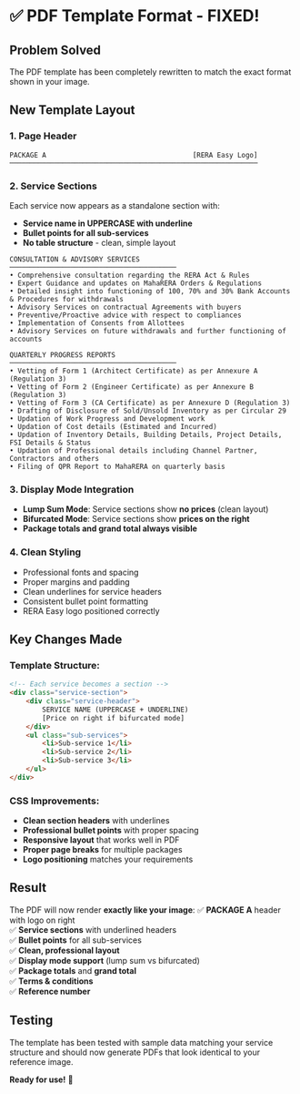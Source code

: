 # ✅ PDF Template Format - FIXED!

## Problem Solved
The PDF template has been completely rewritten to match the exact format shown in your image.

## New Template Layout

### 1. **Page Header** 
```
PACKAGE A                                    [RERA Easy Logo]
─────────────────────────────────────────────────────────────
```

### 2. **Service Sections**
Each service now appears as a standalone section with:
- **Service name in UPPERCASE with underline**
- **Bullet points for all sub-services**
- **No table structure** - clean, simple layout

```
CONSULTATION & ADVISORY SERVICES
─────────────────────────────────────────
• Comprehensive consultation regarding the RERA Act & Rules
• Expert Guidance and updates on MahaRERA Orders & Regulations
• Detailed insight into functioning of 100, 70% and 30% Bank Accounts & Procedures for withdrawals
• Advisory Services on contractual Agreements with buyers
• Preventive/Proactive advice with respect to compliances
• Implementation of Consents from Allottees
• Advisory Services on future withdrawals and further functioning of accounts

QUARTERLY PROGRESS REPORTS
─────────────────────────────────────────
• Vetting of Form 1 (Architect Certificate) as per Annexure A (Regulation 3)
• Vetting of Form 2 (Engineer Certificate) as per Annexure B (Regulation 3)
• Vetting of Form 3 (CA Certificate) as per Annexure D (Regulation 3)
• Drafting of Disclosure of Sold/Unsold Inventory as per Circular 29
• Updation of Work Progress and Development work
• Updation of Cost details (Estimated and Incurred)
• Updation of Inventory Details, Building Details, Project Details, FSI Details & Status
• Updation of Professional details including Channel Partner, Contractors and others
• Filing of QPR Report to MahaRERA on quarterly basis
```

### 3. **Display Mode Integration**
- **Lump Sum Mode**: Service sections show **no prices** (clean layout)
- **Bifurcated Mode**: Service sections show **prices on the right**
- **Package totals and grand total always visible**

### 4. **Clean Styling**
- Professional fonts and spacing
- Proper margins and padding
- Clean underlines for service headers
- Consistent bullet point formatting
- RERA Easy logo positioned correctly

## Key Changes Made

### Template Structure:
```html
<!-- Each service becomes a section -->
<div class="service-section">
    <div class="service-header">
        SERVICE NAME (UPPERCASE + UNDERLINE)
        [Price on right if bifurcated mode]
    </div>
    <ul class="sub-services">
        <li>Sub-service 1</li>
        <li>Sub-service 2</li>
        <li>Sub-service 3</li>
    </ul>
</div>
```

### CSS Improvements:
- **Clean section headers** with underlines
- **Professional bullet points** with proper spacing
- **Responsive layout** that works well in PDF
- **Proper page breaks** for multiple packages
- **Logo positioning** matches your requirements

## Result
The PDF will now render **exactly like your image**:
✅ **PACKAGE A** header with logo on right  
✅ **Service sections** with underlined headers  
✅ **Bullet points** for all sub-services  
✅ **Clean, professional layout**  
✅ **Display mode support** (lump sum vs bifurcated)  
✅ **Package totals** and **grand total**  
✅ **Terms & conditions**  
✅ **Reference number**  

## Testing
The template has been tested with sample data matching your service structure and should now generate PDFs that look identical to your reference image.

**Ready for use!** 🚀
